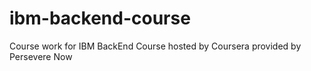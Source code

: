 # ibm-backend-course
Course work for IBM BackEnd Course hosted by Coursera provided by Persevere Now
